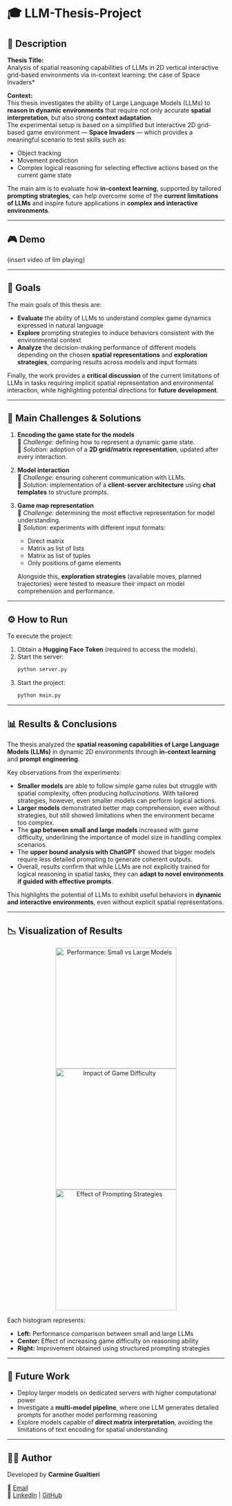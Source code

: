# 🎓 LLM-Thesis-Project  

## 📖 Description
**Thesis Title:**  
Analysis of spatial reasoning capabilities of LLMs in 2D vertical interactive grid-based environments via in-context learning: the case of Space Invaders*  

**Context:**  
This thesis investigates the ability of Large Language Models (LLMs) to **reason in dynamic environments** that require not only accurate **spatial interpretation**, but also strong **context adaptation**.  
The experimental setup is based on a simplified but interactive 2D grid-based game environment — **Space Invaders** — which provides a meaningful scenario to test skills such as:  
- Object tracking  
- Movement prediction  
- Complex logical reasoning for selecting effective actions based on the current game state  

The main aim is to evaluate how **in-context learning**, supported by tailored **prompting strategies**, can help overcome some of the **current limitations of LLMs** and inspire future applications in **complex and interactive environments**.  

---


## 🎮 Demo
(insert video of llm playing)


---

## 🎯 Goals
The main goals of this thesis are:  
- **Evaluate** the ability of LLMs to understand complex game dynamics expressed in natural language  
- **Explore** prompting strategies to induce behaviors consistent with the environmental context  
- **Analyze** the decision-making performance of different models depending on the chosen **spatial representations** and **exploration strategies**, comparing results across models and input formats  

Finally, the work provides a **critical discussion** of the current limitations of LLMs in tasks requiring implicit spatial representation and environmental interaction, while highlighting potential directions for **future development**.  


---


## 🧩 Main Challenges & Solutions
1. **Encoding the game state for the models**  
   🔹 *Challenge:* defining how to represent a dynamic game state.  
   🔹 *Solution:* adoption of a **2D grid/matrix representation**, updated after every interaction.  

2. **Model interaction**  
   🔹 *Challenge:* ensuring coherent communication with LLMs.  
   🔹 *Solution:* implementation of a **client-server architecture** using **chat templates** to structure prompts.  

3. **Game map representation**  
   🔹 *Challenge:* determining the most effective representation for model understanding.  
   🔹 *Solution:* experiments with different input formats:  
   - Direct matrix  
   - Matrix as list of lists  
   - Matrix as list of tuples  
   - Only positions of game elements  

   Alongside this, **exploration strategies** (available moves, planned trajectories) were tested to measure their impact on model comprehension and performance.  


---


## ⚙️ How to Run
To execute the project:  

1. Obtain a **Hugging Face Token** (required to access the models).  
2. Start the server:  
   ```bash
   python server.py
3. Start the project:  
   ```bash
   python main.py


---


## 📊 Results & Conclusions  

The thesis analyzed the **spatial reasoning capabilities of Large Language Models (LLMs)** in dynamic 2D environments through **in-context learning** and **prompt engineering**.  

Key observations from the experiments:  
- **Smaller models** are able to follow simple game rules but struggle with spatial complexity, often producing *hallucinations*. With tailored strategies, however, even smaller models can perform logical actions.  
- **Larger models** demonstrated better map comprehension, even without strategies, but still showed limitations when the environment became too complex.  
- The **gap between small and large models** increased with game difficulty, underlining the importance of model size in handling complex scenarios.  
- The **upper bound analysis with ChatGPT** showed that bigger models require less detailed prompting to generate coherent outputs.  
- Overall, results confirm that while LLMs are not explicitly trained for logical reasoning in spatial tasks, they can **adapt to novel environments if guided with effective prompts**.  

This highlights the potential of LLMs to exhibit useful behaviors in **dynamic and interactive environments**, even without explicit spatial representations.  


---


## 📉 Visualization of Results  

<p align="center">
  <img src="assets/histogram_small_vs_large.png" alt="Performance: Small vs Large Models" width="280"/>
  <img src="assets/histogram_difficulty.png" alt="Impact of Game Difficulty" width="280"/>
  <img src="assets/histogram_strategies.png" alt="Effect of Prompting Strategies" width="280"/>
</p>  

Each histogram represents:  
- **Left:** Performance comparison between small and large LLMs  
- **Center:** Effect of increasing game difficulty on reasoning ability  
- **Right:** Improvement obtained using structured prompting strategies  


---


## 🚀 Future Work  

- Deploy larger models on dedicated servers with higher computational power  
- Investigate a **multi-model pipeline**, where one LLM generates detailed prompts for another model performing reasoning  
- Explore models capable of **direct matrix interpretation**, avoiding the limitations of text encoding for spatial understanding  

   
---


## 👨‍💻 Author
Developed by **Carmine Gualtieri**

📧 [Email](mailto:gualtieri.cb21@gmail.com)  
🔗 [LinkedIn](https://www.linkedin.com/in/carmine-gualtieri-580562358) | [GitHub](https://github.com/Gualt17)  
